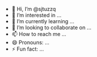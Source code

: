 - 👋 Hi, I’m @sjtuzzq
- 👀 I’m interested in ...
- 🌱 I’m currently learning ...
- 💞️ I’m looking to collaborate on ...
- 📫 How to reach me ...
- 😄 Pronouns: ...
- ⚡ Fun fact: ...

<!---
sjtuzzq/sjtuzzq is a ✨ special ✨ repository because its `README.md` (this file) appears on your GitHub profile.
You can click the Preview link to take a look at your changes.
--->
